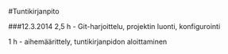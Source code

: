 #Tuntikirjanpito

###12.3.2014
2,5 h - Git-harjoittelu, projektin luonti, konfigurointi

1 h - aihemäärittely, tuntikirjanpidon aloittaminen
